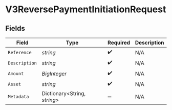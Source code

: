 # V3ReversePaymentInitiationRequest


## Fields

| Field                        | Type                         | Required                     | Description                  |
| ---------------------------- | ---------------------------- | ---------------------------- | ---------------------------- |
| `Reference`                  | *string*                     | :heavy_check_mark:           | N/A                          |
| `Description`                | *string*                     | :heavy_check_mark:           | N/A                          |
| `Amount`                     | *BigInteger*                 | :heavy_check_mark:           | N/A                          |
| `Asset`                      | *string*                     | :heavy_check_mark:           | N/A                          |
| `Metadata`                   | Dictionary<String, *string*> | :heavy_minus_sign:           | N/A                          |